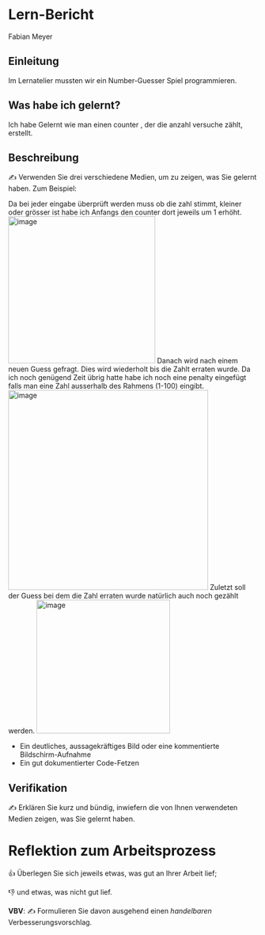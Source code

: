 
# Lern-Bericht
Fabian Meyer

## Einleitung

Im Lernatelier mussten wir ein Number-Guesser Spiel programmieren.

## Was habe ich gelernt?

Ich habe Gelernt wie man einen counter , der die anzahl versuche zählt, erstellt.

## Beschreibung

✍️ Verwenden Sie drei verschiedene Medien, um zu zeigen, was Sie gelernt haben. Zum Beispiel:

Da bei jeder eingabe überprüft werden muss ob die zahl stimmt, kleiner oder grösser ist habe ich Anfangs den counter dort jeweils um 1 erhöht.
<img width="297" alt="image" src="https://user-images.githubusercontent.com/77541325/189846899-efe1c038-dc62-4050-afe7-759d8611c891.png">
Danach wird nach einem neuen Guess gefragt.
Dies wird wiederholt bis die Zahlt erraten wurde.
Da ich noch genügend Zeit übrig hatte habe ich noch eine penalty eingefügt falls man eine Zahl ausserhalb des Rahmens (1-100) eingibt.
<img width="404" alt="image" src="https://user-images.githubusercontent.com/77541325/189847332-b4d4f6b2-72f7-43ab-a068-6b6407ed5514.png">
Zuletzt soll der Guess bei dem die Zahl erraten wurde natürlich auch noch gezählt werden.
<img width="270" alt="image" src="https://user-images.githubusercontent.com/77541325/189847575-c1dbad1b-e999-495d-877d-eb61b496c410.png">



* Ein deutliches, aussagekräftiges Bild oder eine kommentierte Bildschirm-Aufnahme
* Ein gut dokumentierter Code-Fetzen


## Verifikation

✍️ Erklären Sie kurz und bündig, inwiefern die von Ihnen verwendeten Medien zeigen, was Sie gelernt haben.

# Reflektion zum Arbeitsprozess

👍 Überlegen Sie sich jeweils etwas, was gut an Ihrer Arbeit lief; 

👎 und etwas, was nicht gut lief.

**VBV**: ✍️ Formulieren Sie davon ausgehend einen *handelbaren* Verbesserungsvorschlag.
